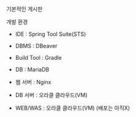 기본적인 게시판

개발 환경
- IDE : Spring Tool Suite(STS)
- DBMS : DBeaver
- Build Tool : Gradle
- DB : MariaDB
- 웹 서버 : Nginx
  
- DB 서버 : 오라클 클라우드(VM)
- WEB/WAS : 오라클 클라우드(VM) (배포는 아직X)  


  
